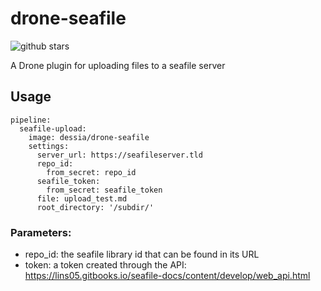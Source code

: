 # drone-seafile

![github stars](https://img.shields.io/github/stars/Dessia-tech/drone-seafile.svg?style=social)

A Drone plugin for uploading files to a seafile server


## Usage

```
pipeline:
  seafile-upload:
    image: dessia/drone-seafile
    settings:
      server_url: https://seafileserver.tld
      repo_id: 
        from_secret: repo_id
      seafile_token:
        from_secret: seafile_token
      file: upload_test.md
      root_directory: '/subdir/'

```

### Parameters: 
* repo_id: the seafile library id that can be found in its URL
* token: a token created through the API: https://lins05.gitbooks.io/seafile-docs/content/develop/web_api.html
